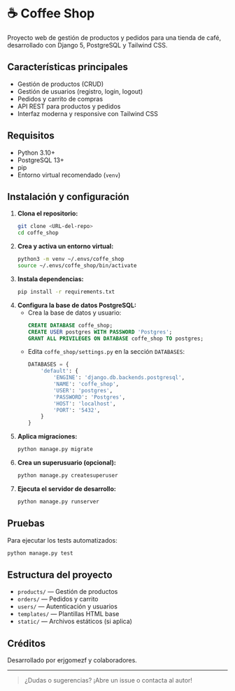 # ☕ Coffee Shop

Proyecto web de gestión de productos y pedidos para una tienda de café, desarrollado con Django 5, PostgreSQL y Tailwind CSS.

## Características principales

- Gestión de productos (CRUD)
- Gestión de usuarios (registro, login, logout)
- Pedidos y carrito de compras
- API REST para productos y pedidos
- Interfaz moderna y responsive con Tailwind CSS

## Requisitos

- Python 3.10+
- PostgreSQL 13+
- pip
- Entorno virtual recomendado (`venv`)

## Instalación y configuración

1. **Clona el repositorio:**
   ```bash
   git clone <URL-del-repo>
   cd coffe_shop
   ```
2. **Crea y activa un entorno virtual:**
   ```bash
   python3 -m venv ~/.envs/coffe_shop
   source ~/.envs/coffe_shop/bin/activate
   ```
3. **Instala dependencias:**
   ```bash
   pip install -r requirements.txt
   ```
4. **Configura la base de datos PostgreSQL:**
   - Crea la base de datos y usuario:
     ```sql
     CREATE DATABASE coffe_shop;
     CREATE USER postgres WITH PASSWORD 'Postgres';
     GRANT ALL PRIVILEGES ON DATABASE coffe_shop TO postgres;
     ```
   - Edita `coffe_shop/settings.py` en la sección `DATABASES`:
     ```python
     DATABASES = {
         'default': {
             'ENGINE': 'django.db.backends.postgresql',
             'NAME': 'coffe_shop',
             'USER': 'postgres',
             'PASSWORD': 'Postgres',
             'HOST': 'localhost',
             'PORT': '5432',
         }
     }
     ```
5. **Aplica migraciones:**
   ```bash
   python manage.py migrate
   ```
6. **Crea un superusuario (opcional):**
   ```bash
   python manage.py createsuperuser
   ```
7. **Ejecuta el servidor de desarrollo:**
   ```bash
   python manage.py runserver
   ```

## Pruebas

Para ejecutar los tests automatizados:

```bash
python manage.py test
```

## Estructura del proyecto

- `products/` — Gestión de productos
- `orders/` — Pedidos y carrito
- `users/` — Autenticación y usuarios
- `templates/` — Plantillas HTML base
- `static/` — Archivos estáticos (si aplica)

## Créditos

Desarrollado por erjgomezf y colaboradores.

---

> ¿Dudas o sugerencias? ¡Abre un issue o contacta al autor!
